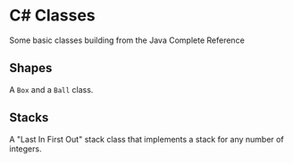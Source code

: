 # C# Classes

Some basic classes building from the Java Complete Reference

## Shapes

A `Box` and a `Ball` class.

## Stacks

A "Last In First Out" stack class that implements a stack for any number of integers.
